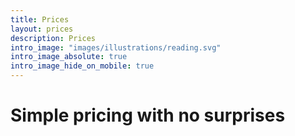 ```yaml
---
title: Prices
layout: prices
description: Prices
intro_image: "images/illustrations/reading.svg"
intro_image_absolute: true
intro_image_hide_on_mobile: true
---
```


# Simple pricing with no surprises
